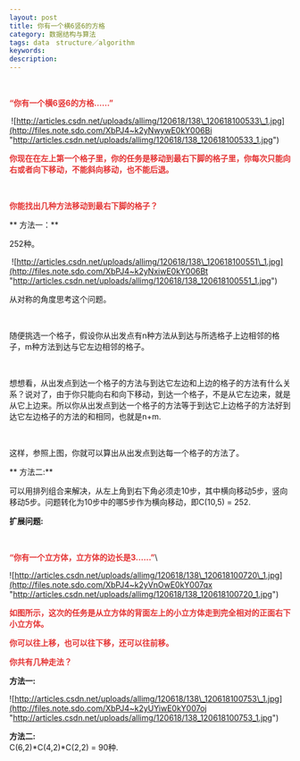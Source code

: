 ```yaml
---
layout: post
title: 你有一个横6竖6的方格
category: 数据结构与算法
tags: data　structure／algorithm
keywords: 
description: 
---
```


**<span style="color:#e53333;"> </span>**

**<span style="color:#e53333;">“你有一个横6竖6的方格……”</span>**

**<span
style="color:#e53333;"> </span>**![http://articles.csdn.net/uploads/allimg/120618/138\_120618100533\_1.jpg](http://files.note.sdo.com/XbPJ4~k2yNwywE0kY006Bi "http://articles.csdn.net/uploads/allimg/120618/138_120618100533_1.jpg")

**<span
style="color:#e53333;">你现在在左上第一个格子里，你的任务是移动到最右下脚的格子里，你每次只能向右或者向下移动，不能斜向移动，也不能后退。</span>**

**<span style="color:#e53333;"> </span>**

**<span
style="color:#e53333;">你能找出几种方法移动到最右下脚的格子？</span>**

** 方法一：**

252种。

 ![http://articles.csdn.net/uploads/allimg/120618/138\_120618100551\_1.jpg](http://files.note.sdo.com/XbPJ4~k2yNxiwE0kY006Bt "http://articles.csdn.net/uploads/allimg/120618/138_120618100551_1.jpg")

从对称的角度思考这个问题。

 

随便挑选一个格子，假设你从出发点有n种方法从到达与所选格子上边相邻的格子，m种方法到达与它左边相邻的格子。

 

想想看，从出发点到达一个格子的方法与到达它左边和上边的格子的方法有什么关系？说对了，由于你只能向右和向下移动，到达一个格子，不是从它左边来，就是从它上边来。所以你从出发点到达一个格子的方法等于到达它上边格子的方法好到达它左边格子的方法的和相同，也就是n+m.

 

这样，参照上图，你就可以算出从出发点到达每一个格子的方法了。

** 方法二:**

可以用排列组合来解决，从左上角到右下角必须走10步，其中横向移动5步，竖向移动5步。问题转化为10步中的哪5步作为横向移动，即C(10,5)
= 252.

**扩展问题:**

 

**<span
style="color:#e53333;">“你有一个立方体，立方体的边长是3……”</span>**\

![http://articles.csdn.net/uploads/allimg/120618/138\_120618100720\_1.jpg](http://files.note.sdo.com/XbPJ4~k2yVnOwE0kY007qx "http://articles.csdn.net/uploads/allimg/120618/138_120618100720_1.jpg")

**<span
style="color:#e53333;">如图所示，这次的任务是从立方体的背面左上的小立方体走到完全相对的正面右下小立方体。</span>**

**<span
style="color:#e53333;">你可以往上移，也可以往下移，还可以往前移。</span>**

**<span style="color:#e53333;">你共有几种走法？</span>**

**方法一:**

![http://articles.csdn.net/uploads/allimg/120618/138\_120618100753\_1.jpg](http://files.note.sdo.com/XbPJ4~k2yUYiwE0kY007oj "http://articles.csdn.net/uploads/allimg/120618/138_120618100753_1.jpg")

**方法二:**\
 C(6,2)\*C(4,2)\*C(2,2) = 90种.









